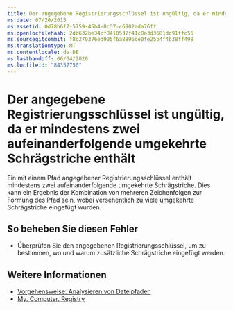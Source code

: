 ```yaml
---
title: Der angegebene Registrierungsschlüssel ist ungültig, da er mindestens zwei aufeinanderfolgende umgekehrte Schrägstriche enthält
ms.date: 07/20/2015
ms.assetid: 0d78b6f7-5759-45b4-8c37-c6902ada76ff
ms.openlocfilehash: 2db632be34cf8410532f41c8a3d3681dc91ffc55
ms.sourcegitcommit: f8c270376ed905f6a8896ce0fe25b4f4b38ff498
ms.translationtype: MT
ms.contentlocale: de-DE
ms.lasthandoff: 06/04/2020
ms.locfileid: "84357750"
---
```

# <a name="specified-registry-key-is-not-valid-because-it-contains-two-or-more-consecutive-backslashes"></a>Der angegebene Registrierungsschlüssel ist ungültig, da er mindestens zwei aufeinanderfolgende umgekehrte Schrägstriche enthält
Ein mit einem Pfad angegebener Registrierungsschlüssel enthält mindestens zwei aufeinanderfolgende umgekehrte Schrägstriche. Dies kann ein Ergebnis der Kombination von mehreren Zeichenfolgen zur Formung des Pfad sein, wobei versehentlich zu viele umgekehrte Schrägstriche eingefügt wurden.  
  
## <a name="to-correct-this-error"></a>So beheben Sie diesen Fehler  
  
- Überprüfen Sie den angegebenen Registrierungsschlüssel, um zu bestimmen, wo und warum zusätzliche Schrägstriche eingefügt werden.  
  
## <a name="see-also"></a>Weitere Informationen

- [Vorgehensweise: Analysieren von Dateipfaden](../developing-apps/programming/drives-directories-files/how-to-parse-file-paths.md)
- [My. Computer. Registry](xref:Microsoft.VisualBasic.MyServices.RegistryProxy)
